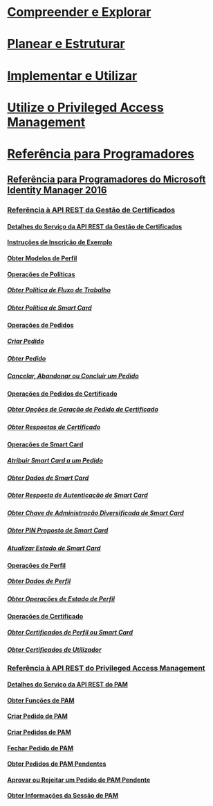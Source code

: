 # [Compreender e Explorar](/microsoft-identity-manager/understand-explore/microsoft-identity-manager-2016)
# [Planear e Estruturar](/microsoft-identity-manager/plan-design/microsoft-identity-manager-2016-supported-platforms)
# [Implementar e Utilizar](/microsoft-identity-manager/deploy-use/microsoft-identity-manager-deploy)
# [Utilize o Privileged Access Management](/microsoft-identity-manager/pam/privileged-identity-management-for-active-directory-domain-services)
# [Referência para Programadores](microsoft-identity-manager-2016-developer-reference.md)
## [Referência para Programadores do Microsoft Identity Manager 2016](microsoft-identity-manager-2016-developer-reference.md)
### [Referência à API REST da Gestão de Certificados](certificate-management-rest-api-reference.md)
#### [Detalhes do Serviço da API REST da Gestão de Certificados](certificate-management-rest-api-service-details.md)
#### [Instruções de Inscrição de Exemplo](sample-enrollment-walkthrough.md)
#### [Obter Modelos de Perfil](get-profile-templates.md)
#### [Operações de Políticas](policy-operations.md)
##### [Obter Política de Fluxo de Trabalho](get-workflow-policy.md)
##### [Obter Política de Smart Card](get-smartcard-policy.md)
#### [Operações de Pedidos](request-operations.md)
##### [Criar Pedido](create-request.md)
##### [Obter Pedido](get-request.md)
##### [Cancelar, Abandonar ou Concluir um Pedido](cancel-abandon-complete-request.md)
#### [Operações de Pedidos de Certificado](certificate-request-operations.md)
##### [Obter Opções de Geração de Pedido de Certificado](get-certificate-request-generation-options.md)
##### [Obter Respostas de Certificado](get-certificate-responses.md)
#### [Operações de Smart Card](smartcard-operations.md)
##### [Atribuir Smart Card a um Pedido](assign-smartcard-to-request.md)
##### [Obter Dados de Smart Card](get-smartcard-data.md)
##### [Obter Resposta de Autenticação de Smart Card](get-smartcard-authentication-response.md)
##### [Obter Chave de Administração Diversificada de Smart Card](get-smartcard-diversified-admin-key.md)
##### [Obter PIN Proposto de Smart Card](get-smartcard-proposed-pin.md)
##### [Atualizar Estado de Smart Card](update-smartcard-status.md)
#### [Operações de Perfil](profile-operations.md)
##### [Obter Dados de Perfil](get-profile-data.md)
##### [Obter Operações de Estado de Perfil](get-profile-state-operations.md)
#### [Operações de Certificado](certificate-operations.md)
##### [Obter Certificados de Perfil ou Smart Card](get-smartcard-profile-certificates.md)
##### [Obter Certificados de Utilizador](get-user-certificates.md)
### [Referência à API REST do Privileged Access Management](privileged-access-management-rest-api-reference.md)
#### [Detalhes do Serviço da API REST do PAM](privileged-access-management-rest-api-service-details.md)
#### [Obter Funções de PAM](privileged-access-management-get-roles.md)
#### [Criar Pedido de PAM](privileged-access-management-create-request.md)
#### [Criar Pedidos de PAM](privileged-access-management-get-requests.md)
#### [Fechar Pedido de PAM](privileged-access-management-close-request.md)
#### [Obter Pedidos de PAM Pendentes](privileged-access-management-get-pending-requests.md)
#### [Aprovar ou Rejeitar um Pedido de PAM Pendente](privileged-access-management-approve-reject-pending-request.md)
#### [Obter Informações da Sessão de PAM](privileged-access-management-get-session-info.md)


<!--HONumber=Jan17_HO3-->


